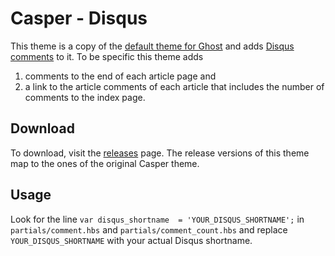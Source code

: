 # Casper - Disqus

This theme is a copy of the [default theme for Ghost](https://github.com/TryGhost/Casper) and adds [Disqus comments](https://www.disqus.com) to it. To be specific this theme adds

  1. comments to the end of each article page and
  2. a link to the article comments of each article that includes the number of comments to the index page.

## Download

To download, visit the [releases](https://github.com/baschtl/ghost-casper_disqus/releases) page. The release versions of this theme map to the ones of the original Casper theme.

## Usage

Look for the line `var disqus_shortname  = 'YOUR_DISQUS_SHORTNAME';` in `partials/comment.hbs` and `partials/comment_count.hbs` and replace `YOUR_DISQUS_SHORTNAME` with your actual Disqus shortname.
